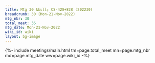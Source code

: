 ```yaml
---
title: Mtg 30 &bull; CS-428+828 (202230)
breadcrumb: 30 (Mon-21-Nov-2022)
mtg_nbr: 30
total_meet: 36
mtg_date: Mon-21-Nov-2022
wiki_id: wiki
layout: bg-image
---
```


{%- include meetings/main.html
    tm=page.total_meet
    mn=page.mtg_nbr
    md=page.mtg_date
    ww=page.wiki_id
-%}
